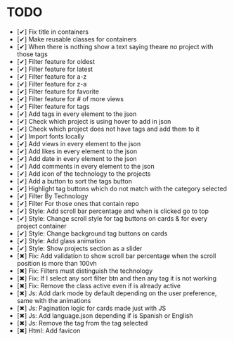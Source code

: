 # TODO

- [✔] Fix title in containers
- [✔] Make reusable classes for containers
- [✔] When there is nothing show a text saying theare no project with those tags
- [✔] Filter feature for oldest
- [✔] Filter feature for latest
- [✔] Filter feature for a-z
- [✔] Filter feature for z-a
- [✔] Filter feature for favorite
- [✔] Filter feature for # of more views
- [✔] Filter feature for tags
- [✔] Add tags in every element to the json
- [✔] Check which project is using hover to add in json
- [✔] Check which project does not have tags and add them to it
- [✔] Import fonts locally
- [✔] Add views in every element to the json
- [✔] Add likes in every element to the json
- [✔] Add date in every element to the json
- [✔] Add comments in every element to the json
- [✔] Add icon of the technology to the projects
- [✔] Add a button to sort the tags button
- [✔] Highlight tag buttons which do not match with the category selected
- [✔] Filter By Technology
- [✔] Filter For those ones that contain repo
- [✔] Style: Add scroll bar percentage and when is clicked go to top
- [✔] Style: Change scroll style for tag buttons on cards & for every project container
- [✔] Style: Change background tag buttons on cards
- [✔] Style: Add glass animation
- [✔] Style: Show projects section as a slider
- [✖] Fix: Add validation to show scroll bar percentage when the scroll position is more than 100vh
- [✖] Fix: Filters must distinguish the technology
- [✖] Fix: If I select any sort filter btn and then any tag it is not working
- [✖] Fix: Remove the class active even if is already active
- [✖] Js: Add dark mode by default depending on the user preference, same with the animations
- [✖] Js: Pagination logic for cards made just with JS
- [✖] Js: Add language.json depending if is Spanish or English
- [✖] Js: Remove the tag from the tag selected
- [✖] Html: Add favicon